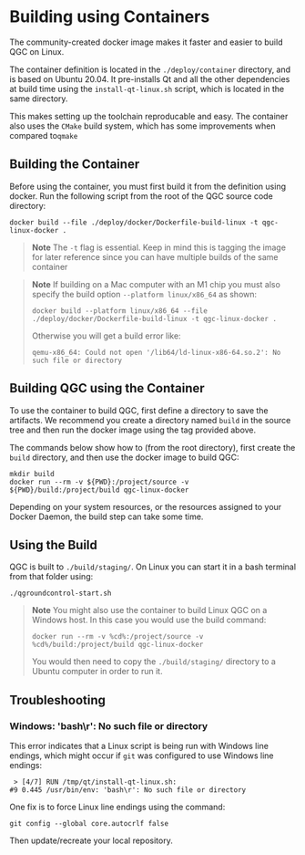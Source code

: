 # Building using Containers

The community-created docker image makes it faster and easier to build QGC on Linux.

The container definition is located in the `./deploy/container` directory, and is based on Ubuntu 20.04.
It pre-installs Qt and all the other dependencies at build time using the `install-qt-linux.sh` script, which is located in the same directory.

This makes setting up the toolchain reproducable and easy.
The container also uses the `CMake` build system, which has some improvements when compared to`qmake`


## Building the Container

Before using the container, you must first build it from the definition using docker.
Run the following script from the root of the QGC source code directory:

```
docker build --file ./deploy/docker/Dockerfile-build-linux -t qgc-linux-docker .
```

> **Note** The `-t` flag is essential.
  Keep in mind this is tagging the image for later reference since you can have multiple builds of the same container

<span></span>
> **Note** If building on a Mac computer with an M1 chip you must also specify the build option `--platform linux/x86_64` as shown:
> ```
> docker build --platform linux/x86_64 --file ./deploy/docker/Dockerfile-build-linux -t qgc-linux-docker .
> ```
> Otherwise you will get a build error like:
> ```
> qemu-x86_64: Could not open '/lib64/ld-linux-x86-64.so.2': No such file or directory
> ```


## Building QGC using the Container

To use the container to build QGC, first define a directory to save the artifacts.
We recommend you create a directory named `build` in the source tree and then run the docker image using the tag provided above.

The commands below show how to (from the root directory), first create the `build` directory, and then use the docker image to build QGC:

```
mkdir build
docker run --rm -v ${PWD}:/project/source -v ${PWD}/build:/project/build qgc-linux-docker
```

Depending on your system resources, or the resources assigned to your Docker Daemon, the build step can take some time.

## Using the Build

QGC is built to `./build/staging/`.
On Linux you can start it in a bash terminal from that folder using:

```
./qgroundcontrol-start.sh
```


> **Note** You might also use the container to build Linux QGC on a Windows host.
> In this case you would use the build command:
> ```
> docker run --rm -v %cd%:/project/source -v %cd%/build:/project/build qgc-linux-docker
> ```
> You would then need to copy the `./build/staging/` directory to a Ubuntu computer in order to run it.


## Troubleshooting

### Windows: 'bash\r': No such file or directory

This error indicates that a Linux script is being run with Windows line endings, which might occur if `git` was configured to use Windows line endings:
```
 > [4/7] RUN /tmp/qt/install-qt-linux.sh:
#9 0.445 /usr/bin/env: 'bash\r': No such file or directory
```

One fix is to force Linux line endings using the command:
```
git config --global core.autocrlf false
```
Then update/recreate your local repository.
